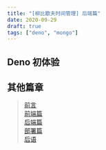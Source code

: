 ```yaml
---
title: "[柳比歇夫时间管理] 后端篇"
date: 2020-09-29
draft: true
tags: ["deno", "mongo"]
---
```


## Deno 初体验

<!--more-->
## 其他篇章
> [前言](/post/time-mgt/outline/)  
> [前端篇](/post/time-mgt/front-end/)  
> [后端篇](/post/time-mgt/back-end/)  
> [部署篇](/post/time-mgt/ops/)  
> [后语](/post/time-mgt/conclusion/)  
